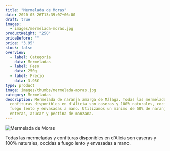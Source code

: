 ```yaml
---
title: "Mermelada de Moras"
date: 2020-05-26T13:39:07+06:00
draft: true
images:
  - images/mermelada-moras.jpg
productWeight: "250"
priceBefore: ""
price: "3.95"
stock: false
overview:
  - label: Categoría
    data: Mermeladas
  - label: Peso
    data: 250g
  - label: Precio
    data: 3.95€
type: product
image: images/thumbs/mermelada-moras.jpg
category: Mermeladas
description: Mermelada de naranja amarga de Málaga. Todas las mermeladas y
  confituras disponibles en d'Alicia son caseras y 100% naturales, cocidas a
  fuego lento y envasadas a mano. Utilizamos un mínimo de 50% de naranjas
  enteras, azúcar y pectina de manzana.
---
```

![Mermelada de Moras](/images/mermelada-moras.jpg "Mermelada de Moras")

Todas las mermeladas y confituras disponibles en d'Alicia son caseras y 100% naturales, cocidas a fuego lento y envasadas a mano.
